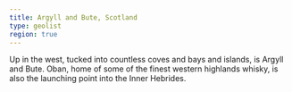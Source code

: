```yaml
---
title: Argyll and Bute, Scotland
type: geolist
region: true
---
```

Up in the west, tucked into countless coves and bays and islands, is Argyll and Bute. Oban, home of some of the finest western highlands whisky, is also the launching point into the Inner Hebrides.